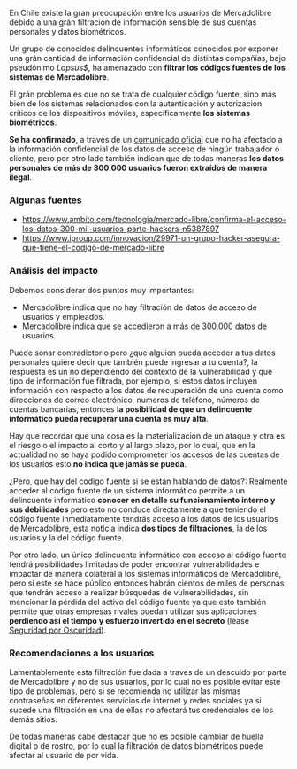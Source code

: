 En Chile existe la gran preocupación entre los usuarios de Mercadolibre debido a
una grán filtración de información sensible de sus cuentas personales y datos
biométricos.

Un grupo de conocidos delincuentes informáticos conocidos por exponer una grán
cantidad de información confidencial de distintas compañías, bajo pseudónimo
*Lapsus$*, ha amenazado con **filtrar los códigos fuentes de los sistemas de
Mercadolibre**.

El grán problema es que no se trata de cualquier código fuente, sino más bien de
los sistemas relacionados con la autenticación y autorización críticos de los
dispositivos móviles, específicamente **los sistemas biométricos**.

**Se ha confirmado**, a través de un
[comunicado oficial](https://twitter.com/vidusky/status/1500942042834350084)
que no ha afectado a la información confidencial de los datos de acceso de
ningún trabajador o cliente, pero por otro lado también indican que de todas
maneras **los datos personales de más de 300.000 usuarios fueron extraídos de
manera ilegal**.

<div class="clearfix"></div>

### Algunas fuentes

- https://www.ambito.com/tecnologia/mercado-libre/confirma-el-acceso-los-datos-300-mil-usuarios-parte-hackers-n5387897
- https://www.iproup.com/innovacion/29971-un-grupo-hacker-asegura-que-tiene-el-codigo-de-mercado-libre

### Análisis del impacto

Debemos considerar dos puntos muy importantes:

- Mercadolibre indica que no hay filtración de datos de acceso de usuarios y empleados.
- Mercadolibre indica que se accedieron a más de 300.000 datos de usuarios.

Puede sonar contradictorio pero ¿que alguien pueda acceder a tus datos
personales quiere decir que también puede ingresar a tu cuenta?, la respuesta es
un no dependiendo del contexto de la vulnerabilidad y que tipo de información
fue filtrada, por ejemplo, si estos datos incluyen información con respecto a
los datos de recuperación de una cuenta como direcciones de correo electrónico,
numeros de teléfono, números de cuentas bancarias, entonces **la posibilidad de
que un delincuente informático pueda recuperar una cuenta es muy alta**.

Hay que recordar que una cosa es la materialización de un ataque y otra es el
riesgo o el impacto al corto y al largo plazo, por lo cual, que en la actualidad
no se haya podido comprometer los accesos de las cuentas de los usuarios esto
**no indica que jamás se pueda**.

¿Pero, que hay del codigo fuente si se están hablando de datos?: Realmente
acceder al código fuente de un sistema informático permite a un delincuente
informático **conocer en detalle su funcionamiento interno y sus debilidades**
pero esto no conduce directamente a que teniendo el código fuente inmediatamente
tendrás acceso a los datos de los usuarios de Mercadolibre, esta noticia indica
**dos tipos de filtraciones**, la de los usuarios y la del código fuente.

Por otro lado, un único delincuente informático con acceso al código fuente
tendrá posibilidades limitadas de poder encontrar vulnerabilidades e impactar de
manera colateral a los sistemas informáticos de Mercadolibre, pero si este se
hace público entonces habrán cientos de miles de personas que tendrán acceso a
realizar búsquedas de vulnerabilidades, sin mencionar la pérdida del activo del
código fuente ya que esto también permite que otras empresas rivales puedan
utilizar sus aplicaciones **perdiendo así el tiempo y esfuerzo invertido en el
secreto** (léase [Seguridad por Oscuridad](https://es.wikipedia.org/wiki/Seguridad_por_oscuridad)).

### Recomendaciones a los usuarios

Lamentablemente esta filtración fue dada a traves de un descuido por parte de
Mercadolibre y no de sus usuarios, por lo cual no es posible evitar este tipo de
problemas, pero si se recomienda no utilizar las mismas contraseñas en
diferentes servicios de internet y redes sociales ya si sucede una filtración en
una de ellas no afectará tus credenciales de los demás sitios.

De todas maneras cabe destacar que no es posible cambiar de huella digital o de
rostro, por lo cual la filtración de datos biométricos puede afectar al usuario
de por vida.